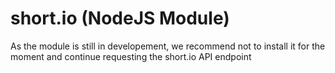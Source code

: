 # short.io (NodeJS Module)
As the module is still in developement, we recommend not to install it for the moment and continue requesting the short.io API endpoint